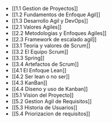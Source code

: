 - [[1.1 Gestion de Proyectos]]
- [[1.2 Fundamentos de Enfoque Agil]]
- [[1.3 Desarrollo Agil y DevOps]]
- [[2.1 Valores Agiles]]
- [[2.2 Metodologias y Enfoques Agiles]]
- [[2.3 Framework de escalado agil]]
- [[3.1 Teoria y valores de Scrum]]
- [[3.2 El Equipo Scrum]]
- [[3.3 Spring]]
- [[3.4 Artefactos de Scrum]]
- [[4.1 El Enfoque Lean]]
- [[4.2 Ser lean o no ser]]
- [[4.3 KanBan]]
- [[4.4 Diseno y uso de Kanban]]
- [[5.1 Vision del Proyecto]]
- [[5.2 Gestion Agil de Requisitos]]
- [[5.3 Historia de Usuarios]]
- [[5.4 Priorizacion de requisitos]]